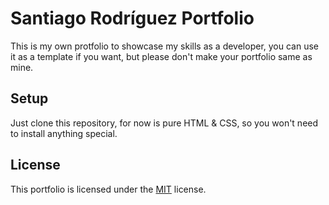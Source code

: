 # Santiago Rodríguez Portfolio

This is my own protfolio to showcase my skills as a developer, you can use it as
a template if you want, but please don't make your portfolio same as mine.

## Setup

Just clone this repository, for now is pure HTML & CSS, so you won't need to install anything special.

## License

This portfolio is licensed under the [MIT](https://github.com/santiago-rodrig/portfolio/blob/master/LICENSE) license.
